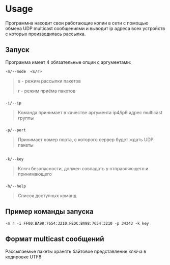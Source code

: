 # Usage

Программна находит свои работающие копии в сети с помощью обмена UDP multicast сообщениями и выводит
ip адреса всех устройств с которых производилась рассылка.

## Запуск
Программа имеет 4 обязательные опции с аргументами:

`-m/--mode  <s/r>` 

>s - режим рассылки пакетов
> 
> r - режим приёма пакетов
###

`-i/--ip`
>Команда принимает в качестве аргумента ip4/ip6 адрес multicast группы
###
`-p/--port`
>Принимает номер порта, с которого сервер будет ждать UDP пакеты
##
`-k/--key`
>Ключ безопасности, должен совпадать у отправляющего и принимающего

###
`-h/--help`
>Список доступных команд

## Пример команды запуска

```
-m r -i FF00:BA98:7654:3210:FEDC:BA98:7654:3210 -p 34343 -k key
```

## Формат multicast сообщений
Рассылаемые пакеты хранять байтовое представление ключа в кодировке UTF8



